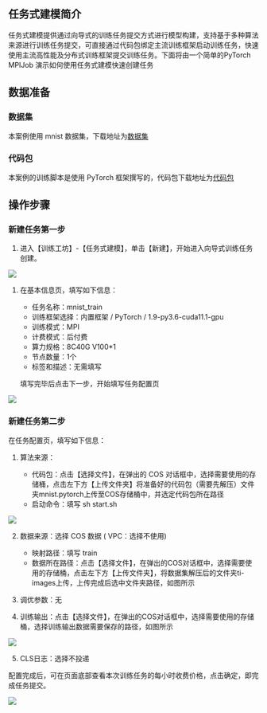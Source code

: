 ## 任务式建模简介

任务式建模提供通过向导式的训练任务提交方式进行模型构建，支持基于多种算法来源进行训练任务提交，可直接通过代码包绑定主流训练框架启动训练任务，快速使用主流高性能及分布式训练框架提交训练任务。下面将由一个简单的PyTorch MPIJob 演示如何使用任务式建模快速创建任务
## 数据准备
### 数据集
本案例使用 mnist 数据集，下载地址为[数据集](https://tencent-cloud-product-release-1258877907.cos.ap-guangzhou.myqcloud.com/TI-ONE-release/TIONE%E5%85%AC%E6%9C%89%E4%BA%91%E5%BF%AB%E9%80%9F%E5%85%A5%E9%97%A8-%E5%8B%BF%E5%88%A0/ti-images.zip)
### 代码包
本案例的训练脚本是使用 PyTorch 框架撰写的，代码包下载地址为[代码包](https://tencent-cloud-product-release-1258877907.cos.ap-guangzhou.myqcloud.com/TI-ONE-release/TIONE%E5%85%AC%E6%9C%89%E4%BA%91%E5%BF%AB%E9%80%9F%E5%85%A5%E9%97%A8-%E5%8B%BF%E5%88%A0/mnist.pytorch.zip)
## 操作步骤
### 新建任务第一步
1. 进入【训练工坊】-【任务式建模】，单击【新建】，开始进入向导式训练任务创建。

![](https://qcloudimg.tencent-cloud.cn/raw/194bb4af4e6b76d69bd090f4905d7298.png)

1. 在基本信息页，填写如下信息：

   - 任务名称：mnist_train
   - 训练框架选择：内置框架 / PyTorch / 1.9-py3.6-cuda11.1-gpu
   - 训练模式：MPI
   - 计费模式：后付费
   - 算力规格：8C40G V100*1
   - 节点数量：1个
   - 标签和描述：无需填写

   填写完毕后点击下一步，开始填写任务配置页

![](https://qcloudimg.tencent-cloud.cn/raw/f40bdb4a0dfeffd009b711fea19f1521.png)

### 新建任务第二步

在任务配置页，填写如下信息：

1. 算法来源：

   - 代码包：点击【选择文件】，在弹出的 COS 对话框中，选择需要使用的存储桶，点击左下方【上传文件夹】将准备好的代码包（需要先解压）文件夹mnist.pytorch上传至COS存储桶中，并选定代码包所在路径
   - 启动命令：填写 sh start.sh

![](https://qcloudimg.tencent-cloud.cn/raw/20d6f01ce319820ef8ac8fc27a0a909a.png)

2. 数据来源：选择 COS 数据 ( VPC：选择不使用)

   - 映射路径：填写 train
   - 数据所在路径：点击【选择文件】，在弹出的COS对话框中，选择需要使用的存储桶，点击左下方【上传文件夹】，将数据集解压后的文件夹ti-images上传，上传完成后选中文件夹路径，如图所示




3. 调优参数：无

4. 训练输出：点击【选择文件】，在弹出的COS对话框中，选择需要使用的存储桶，选择训练输出数据需要保存的路径，如图所示

![](https://qcloudimg.tencent-cloud.cn/raw/9e372ceee98928936105a675b265ab4a.png)

5. CLS日志：选择不投递


配置完成后，可在页面底部查看本次训练任务的每小时收费价格，点击确定，即完成任务提交。

![](https://qcloudimg.tencent-cloud.cn/raw/4da928c725228a855418f3f20e9b8a49.png)